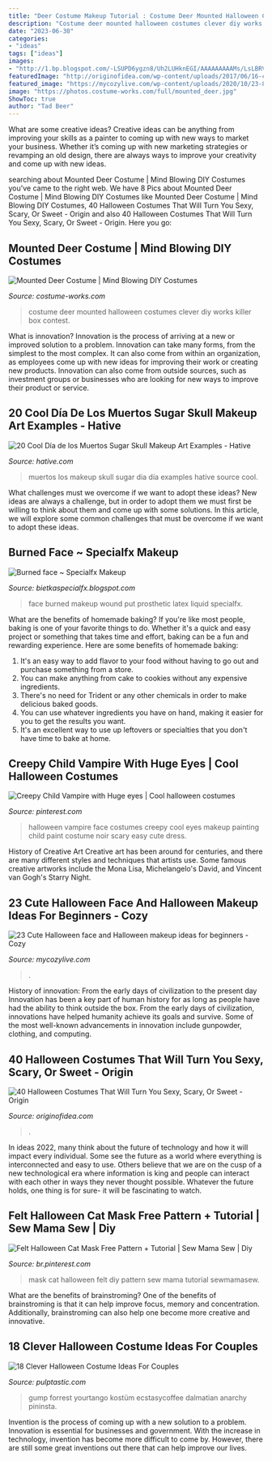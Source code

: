 ```yaml
---
title: "Deer Costume Makeup Tutorial : Costume Deer Mounted Halloween Costumes Clever Diy Works Killer Box Contest"
description: "Costume deer mounted halloween costumes clever diy works killer box contest"
date: "2023-06-30"
categories:
- "ideas"
tags: ["ideas"]
images:
- "http://1.bp.blogspot.com/-LSUPD6ygzn8/Uh2LUHknEGI/AAAAAAAAAMs/LsLBRViH404/s640/eye2.jpg"
featuredImage: "http://originofidea.com/wp-content/uploads/2017/06/16-creepy-halloween-costumes.jpg"
featured_image: "https://mycozylive.com/wp-content/uploads/2020/10/23-8.jpg"
image: "https://photos.costume-works.com/full/mounted_deer.jpg"
ShowToc: true
author: "Tad Beer"
---
```



What are some creative ideas?
Creative ideas can be anything from improving your skills as a painter to coming up with new ways to market your business. Whether it’s coming up with new marketing strategies or revamping an old design, there are always ways to improve your creativity and come up with new ideas.

	

		
searching about Mounted Deer Costume | Mind Blowing DIY Costumes you've came to the right web. We have 8 Pics about Mounted Deer Costume | Mind Blowing DIY Costumes like Mounted Deer Costume | Mind Blowing DIY Costumes, 40 Halloween Costumes That Will Turn You Sexy, Scary, Or Sweet - Origin and also 40 Halloween Costumes That Will Turn You Sexy, Scary, Or Sweet - Origin. Here you go:
		
    
## Mounted Deer Costume | Mind Blowing DIY Costumes

<img loading=lazy src="https://photos.costume-works.com/full/mounted_deer.jpg" onerror="this.onerror=null;this.src='https://tse2.mm.bing.net/th?id=OIP.CwRjmg4sbxmOs0byuVPd2gHaJ3&amp;pid=15.1';" alt="Mounted Deer Costume | Mind Blowing DIY Costumes">

_Source: costume-works.com_

>costume deer mounted halloween costumes clever diy works killer box contest. 

	

What is innovation?
Innovation is the process of arriving at a new or improved solution to a problem. Innovation can take many forms, from the simplest to the most complex. It can also come from within an organization, as employees come up with new ideas for improving their work or creating new products. Innovation can also come from outside sources, such as investment groups or businesses who are looking for new ways to improve their product or service.

    
## 20 Cool Día De Los Muertos Sugar Skull Makeup Art Examples - Hative

<img loading=lazy src="https://hative.com/wp-content/uploads/2014/05/dia-de-los-muertos/1-dia-de-los-muertos-make-up.jpg" onerror="this.onerror=null;this.src='https://tse3.mm.bing.net/th?id=OIP.y3TyaUJmiNHOdUGTlYFfyAHaLZ&amp;pid=15.1';" alt="20 Cool Día de los Muertos Sugar Skull Makeup Art Examples - Hative">

_Source: hative.com_

>muertos los makeup skull sugar dia día examples hative source cool. 

	

What challenges must we overcome if we want to adopt these ideas?
New ideas are always a challenge, but in order to adopt them we must first be willing to think about them and come up with some solutions. In this article, we will explore some common challenges that must be overcome if we want to adopt these ideas.

    
## Burned Face ~ Specialfx Makeup

<img loading=lazy src="http://1.bp.blogspot.com/-LSUPD6ygzn8/Uh2LUHknEGI/AAAAAAAAAMs/LsLBRViH404/s640/eye2.jpg" onerror="this.onerror=null;this.src='https://tse1.mm.bing.net/th?id=OIP.4fA4y3nKMiO9yloKB4JFTAHaE4&amp;pid=15.1';" alt="Burned face ~ Specialfx Makeup">

_Source: bietkaspecialfx.blogspot.com_

>face burned makeup wound put prosthetic latex liquid specialfx. 

	

What are the benefits of homemade baking?
If you're like most people, baking is one of your favorite things to do. Whether it's a quick and easy project or something that takes time and effort, baking can be a fun and rewarding experience. Here are some benefits of homemade baking: 
1) It's an easy way to add flavor to your food without having to go out and purchase something from a store. 
2) You can make anything from cake to cookies without any expensive ingredients. 
3) There's no need for Trident or any other chemicals in order to make delicious baked goods. 
4) You can use whatever ingredients you have on hand, making it easier for you to get the results you want. 
5) It's an excellent way to use up leftovers or specialties that you don't have time to bake at home.

    
## Creepy Child Vampire With Huge Eyes | Cool Halloween Costumes

<img loading=lazy src="https://i.pinimg.com/736x/12/ac/a1/12aca1d1d135bdd7324e08ddc880236d--scary-kids-halloween-costumes-cute-halloween-makeup.jpg" onerror="this.onerror=null;this.src='https://tse4.mm.bing.net/th?id=OIP.bHqaFHV3nWcFhhRKd6bBHgHaLH&amp;pid=15.1';" alt="Creepy Child Vampire with Huge eyes | Cool halloween costumes">

_Source: pinterest.com_

>halloween vampire face costumes creepy cool eyes makeup painting child paint costume noir scary easy cute dress. 

	

History of Creative Art
Creative art has been around for centuries, and there are many different styles and techniques that artists use. Some famous creative artworks include the Mona Lisa, Michelangelo's David, and Vincent van Gogh's Starry Night.

    
## 23 Cute Halloween Face And Halloween Makeup Ideas For Beginners - Cozy

<img loading=lazy src="https://mycozylive.com/wp-content/uploads/2020/10/23-8.jpg" onerror="this.onerror=null;this.src='https://tse4.mm.bing.net/th?id=OIP.9KFE5tafH8GWeBweqAephAHaKI&amp;pid=15.1';" alt="23 Cute Halloween face and Halloween makeup ideas for beginners - Cozy">

_Source: mycozylive.com_

>. 

	

History of innovation: From the early days of civilization to the present day
Innovation has been a key part of human history for as long as people have had the ability to think outside the box. From the early days of civilization, innovations have helped humanity achieve its goals and survive. Some of the most well-known advancements in innovation include gunpowder, clothing, and computing.

    
## 40 Halloween Costumes That Will Turn You Sexy, Scary, Or Sweet - Origin

<img loading=lazy src="http://originofidea.com/wp-content/uploads/2017/06/16-creepy-halloween-costumes.jpg" onerror="this.onerror=null;this.src='https://tse1.mm.bing.net/th?id=OIP.LwYUXktUxKGFeaiuTpxNiwHaK_&amp;pid=15.1';" alt="40 Halloween Costumes That Will Turn You Sexy, Scary, Or Sweet - Origin">

_Source: originofidea.com_

>. 

	

In ideas 2022, many think about the future of technology and how it will impact every individual. Some see the future as a world where everything is interconnected and easy to use. Others believe that we are on the cusp of a new technological era where information is king and people can interact with each other in ways they never thought possible. Whatever the future holds, one thing is for sure- it will be fascinating to watch.

    
## Felt Halloween Cat Mask Free Pattern + Tutorial | Sew Mama Sew | Diy

<img loading=lazy src="https://i.pinimg.com/736x/4d/85/f7/4d85f71e50d52d915454b6b50db62e29--cat-mask-sew-mama-sew.jpg" onerror="this.onerror=null;this.src='https://tse4.mm.bing.net/th?id=OIP.IfdWuI6cfqAJ9CUtP9pfhAHaEz&amp;pid=15.1';" alt="Felt Halloween Cat Mask Free Pattern + Tutorial | Sew Mama Sew | Diy">

_Source: br.pinterest.com_

>mask cat halloween felt diy pattern sew mama tutorial sewmamasew. 

	

What are the benefits of brainstroming?
One of the benefits of brainstroming is that it can help improve focus, memory and concentration. Additionally, brainstroming can also help one become more creative and innovative.

    
## 18 Clever Halloween Costume Ideas For Couples

<img loading=lazy src="https://pulptastic.com/wp-content/uploads/2016/10/57ff675db1b3f.jpg" onerror="this.onerror=null;this.src='https://tse3.mm.bing.net/th?id=OIP.FBFs2wekZpUPduDtDRmaLwHaNK&amp;pid=15.1';" alt="18 Clever Halloween Costume Ideas For Couples">

_Source: pulptastic.com_

>gump forrest yourtango kostüm ecstasycoffee dalmatian anarchy pininsta. 

	

Invention is the process of coming up with a new solution to a problem. Innovation is essential for businesses and government. With the increase in technology, invention has become more difficult to come by. However, there are still some great inventions out there that can help improve our lives.

